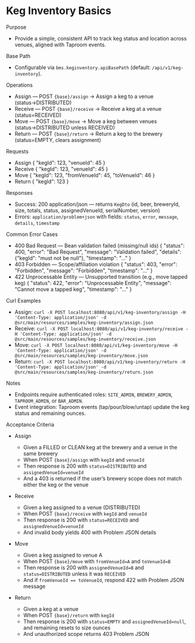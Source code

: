 # Keg Inventory Basics

Purpose
- Provide a simple, consistent API to track keg status and location across venues, aligned with Taproom events.

Base Path
- Configurable via `bms.keginventory.apiBasePath` (default: `/api/v1/keg-inventory`).

Operations
- Assign — POST `{base}/assign` → Assign a keg to a venue (status→DISTRIBUTED)
- Receive — POST `{base}/receive` → Receive a keg at a venue (status=RECEIVED)
- Move — POST `{base}/move` → Move a keg between venues (status→DISTRIBUTED unless RECEIVED)
- Return — POST `{base}/return` → Return a keg to the brewery (status=EMPTY, clears assignment)

Requests
- Assign
  {
    "kegId": 123,
    "venueId": 45
  }
- Receive
  {
    "kegId": 123,
    "venueId": 45
  }
- Move
  {
    "kegId": 123,
    "fromVenueId": 45,
    "toVenueId": 46
  }
- Return
  {
    "kegId": 123
  }

Responses
- Success: 200 application/json — returns `KegDto` (id, beer, breweryId, size, totals, status, assignedVenueId, serialNumber, version)
- Errors: `application/problem+json` with fields: `status`, `error`, `message`, `details`, `timestamp`

Common Error Cases
- 400 Bad Request — Bean validation failed (missing/null ids)
  {
    "status": 400,
    "error": "Bad Request",
    "message": "Validation failed",
    "details": {"kegId": "must not be null"},
    "timestamp": "..."
  }
- 403 Forbidden — Scope/affiliation violation
  {
    "status": 403,
    "error": "Forbidden",
    "message": "Forbidden",
    "timestamp": "..."
  }
- 422 Unprocessable Entity — Unsupported transition (e.g., move tapped keg)
  {
    "status": 422,
    "error": "Unprocessable Entity",
    "message": "Cannot move a tapped keg",
    "timestamp": "..."
  }

Curl Examples
- Assign: `curl -X POST localhost:8080/api/v1/keg-inventory/assign -H 'Content-Type: application/json' -d @src/main/resources/samples/keg-inventory/assign.json`
- Receive: `curl -X POST localhost:8080/api/v1/keg-inventory/receive -H 'Content-Type: application/json' -d @src/main/resources/samples/keg-inventory/receive.json`
- Move: `curl -X POST localhost:8080/api/v1/keg-inventory/move -H 'Content-Type: application/json' -d @src/main/resources/samples/keg-inventory/move.json`
- Return: `curl -X POST localhost:8080/api/v1/keg-inventory/return -H 'Content-Type: application/json' -d @src/main/resources/samples/keg-inventory/return.json`

Notes
- Endpoints require authenticated roles: `SITE_ADMIN`, `BREWERY_ADMIN`, `TAPROOM_ADMIN`, or `BAR_ADMIN`.
- Event integration: Taproom events (tap/pour/blow/untap) update the keg status and remaining ounces.

Acceptance Criteria
- Assign
  - Given a FILLED or CLEAN keg at the brewery and a venue in the same brewery
  - When POST `{base}/assign` with `kegId` and `venueId`
  - Then response is 200 with `status=DISTRIBUTED` and `assignedVenueId=venueId`
  - And a 403 is returned if the user’s brewery scope does not match either the keg or the venue

- Receive
  - Given a keg assigned to a venue (DISTRIBUTED)
  - When POST `{base}/receive` with `kegId` and `venueId`
  - Then response is 200 with `status=RECEIVED` and `assignedVenueId=venueId`
  - And invalid body yields 400 with Problem JSON details

- Move
  - Given a keg assigned to venue A
  - When POST `{base}/move` with `fromVenueId=A` and `toVenueId=B`
  - Then response is 200 with `assignedVenueId=B` and `status=DISTRIBUTED` unless it was `RECEIVED`
  - And if `fromVenueId == toVenueId`, respond 422 with Problem JSON message

- Return
  - Given a keg at a venue
  - When POST `{base}/return` with `kegId`
  - Then response is 200 with `status=EMPTY` and `assignedVenueId=null`, and remaining resets to size ounces
  - And unauthorized scope returns 403 Problem JSON
